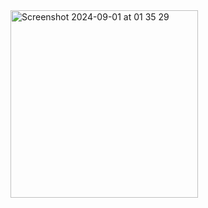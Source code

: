 <img width="300" alt="Screenshot 2024-09-01 at 01 35 29" src="https://github.com/user-attachments/assets/51947085-9a96-4eba-92d0-2308bb92f541">

